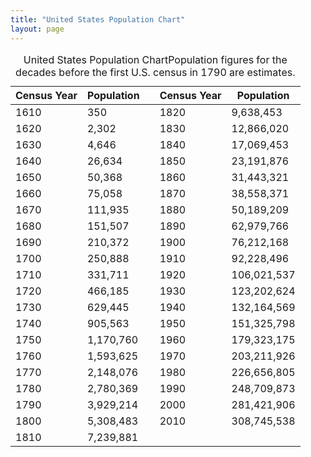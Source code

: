 ```yaml
---
title: "United States Population Chart"
layout: page
---
```



<table id="Table_00_FF_01" summary="A table titled &#x201C;United States Population Chart&#x201D; has two columns titled &#x201C;Census Year,&#x201D; and &#x201C;Population.&#x201D; In 1610, the population was 350. In 1620, the population was 2,302. In 1630, the population was 4,646. In 1640, the population was 26,634. In 1650, the population was 50,368. In 1660, the population was 75,058. In 1670, the population was 111,935. In 1680, the population was 151,507. In 1690, the population was 210,372. In 1700, the population was 250,888. In 1710, the population was 331,711. In 1720, the population was 466,185. In 1730, the population was 629,445. In 1740, the population was 905,563. In 1750, the population was 1,170,760. In 1760, the population was 1,593,625. In 1770, the population was 2,148,076. In 1780, the population was 2,780,369. In 1790, the population was 3,929,214. In 1800, the population was 5,308,483. In 1810, the population was 7,239,881. In 1820, the population was 9,638,453. In 1830, the population was 12,866,020. In 1840, the population was 17,069,453. In 1850, the population was 23,191,876. In 1860, the population was 31,443,321. In 1870, the population was 38,558,371. In 1880, the population was 50,189,209. In 1890, the population was 62,979,766. In 1900, the population was 76,212,168. In 1910, the population was 92,228,496. In 1920, the population was 106,021,537. In 1930, the population was 123,202,624. In 1940, the population was 132,164,569. In 1950, the population was 151,325,798. In 1960, the population was 179,323,175. In 1970, the population was 203,211,926. In 1980, the population was 226,656,805. In 1990, the population was 248,709,873.In 2000, the population was 281,421,906. In 2010, the population was 308,745,538."><caption><span data-type="title">United States Population Chart<span data-type="footnote">Population figures for the decades before the first U.S. census in 1790 are estimates.</span></span></caption><thead>
<tr>
<th>Census Year</th>
<th>Population</th>
<th> </th>
<th>Census Year</th>
<th>Population</th>
</tr>
</thead><tbody>
<tr>
<td>1610</td>
<td>350</td>
<td />
<td>1820</td>
<td>9,638,453</td>
</tr>
<tr>
<td>1620</td>
<td>2,302</td>
<td />
<td>1830</td>
<td>12,866,020</td>
</tr>
<tr>
<td>1630</td>
<td>4,646</td>
<td />
<td>1840</td>
<td>17,069,453</td>
</tr>
<tr>
<td>1640</td>
<td>26,634</td>
<td />
<td>1850</td>
<td>23,191,876</td>
</tr>
<tr>
<td>1650</td>
<td>50,368</td>
<td />
<td>1860</td>
<td>31,443,321</td>
</tr>
<tr>
<td>1660</td>
<td>75,058</td>
<td />
<td>1870</td>
<td>38,558,371</td>
</tr>
<tr>
<td>1670</td>
<td>111,935</td>
<td />
<td>1880</td>
<td>50,189,209</td>
</tr>
<tr>
<td>1680</td>
<td>151,507</td>
<td />
<td>1890</td>
<td>62,979,766</td>
</tr>
<tr>
<td>1690</td>
<td>210,372</td>
<td />
<td>1900</td>
<td>76,212,168</td>
</tr>
<tr>
<td>1700</td>
<td>250,888</td>
<td />
<td>1910</td>
<td>92,228,496</td>
</tr>
<tr>
<td>1710</td>
<td>331,711</td>
<td />
<td>1920</td>
<td>106,021,537</td>
</tr>
<tr>
<td>1720</td>
<td>466,185</td>
<td />
<td>1930</td>
<td>123,202,624</td>
</tr>
<tr>
<td>1730</td>
<td>629,445</td>
<td />
<td>1940</td>
<td>132,164,569</td>
</tr>
<tr>
<td>1740</td>
<td>905,563</td>
<td />
<td>1950</td>
<td>151,325,798</td>
</tr>
<tr>
<td>1750</td>
<td>1,170,760</td>
<td />
<td>1960</td>
<td>179,323,175</td>
</tr>
<tr>
<td>1760</td>
<td>1,593,625</td>
<td />
<td>1970</td>
<td>203,211,926</td>
</tr>
<tr>
<td>1770</td>
<td>2,148,076</td>
<td />
<td>1980</td>
<td>226,656,805</td>
</tr>
<tr>
<td>1780</td>
<td>2,780,369</td>
<td />
<td>1990</td>
<td>248,709,873</td>
</tr>
<tr>
<td>1790</td>
<td>3,929,214</td>
<td />
<td>2000</td>
<td>281,421,906</td>
</tr>
<tr>
<td>1800</td>
<td>5,308,483</td>
<td />
<td>2010</td>
<td>308,745,538</td>
</tr>
<tr>
<td>1810</td>
<td>7,239,881</td>
<td colspan="3" />
</tr>
</tbody></table>

